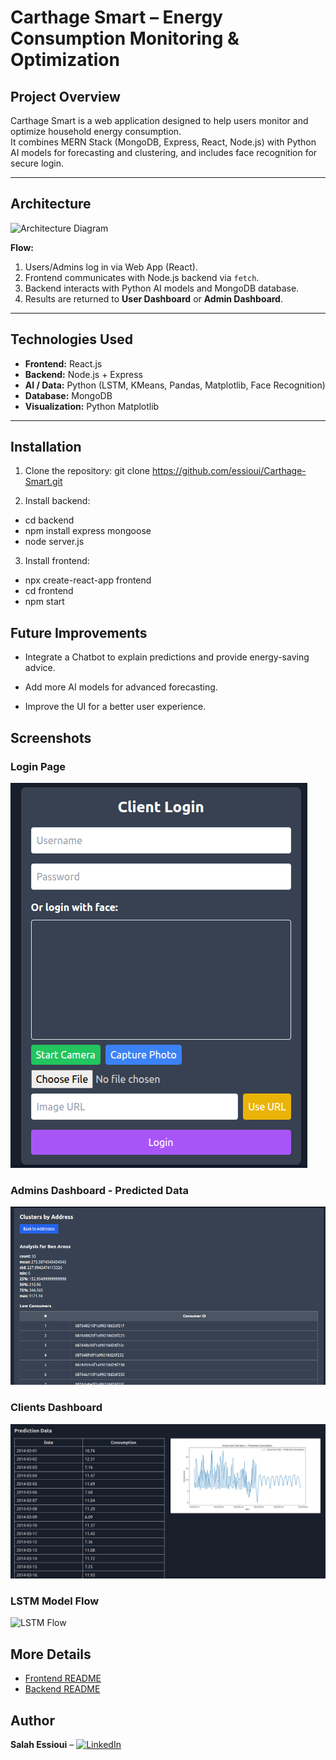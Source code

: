 # Carthage Smart – Energy Consumption Monitoring & Optimization

## Project Overview

Carthage Smart is a web application designed to help users monitor and optimize household energy consumption.  
It combines MERN Stack (MongoDB, Express, React, Node.js) with Python AI models for forecasting and clustering, and includes face recognition for secure login.

---

## Architecture

![Architecture Diagram](images/architecture.png)

**Flow:**

1. Users/Admins log in via Web App (React).
2. Frontend communicates with Node.js backend via `fetch`.
3. Backend interacts with Python AI models and MongoDB database.
4. Results are returned to **User Dashboard** or **Admin Dashboard**.

---

## Technologies Used

- **Frontend:** React.js
- **Backend:** Node.js + Express
- **AI / Data:** Python (LSTM, KMeans, Pandas, Matplotlib, Face Recognition)
- **Database:** MongoDB
- **Visualization:** Python Matplotlib

---

## Installation

1. Clone the repository:
   git clone https://github.com/essioui/Carthage-Smart.git

2. Install backend:

- cd backend
- npm install express mongoose
- node server.js

3. Install frontend:

- npx create-react-app frontend
- cd frontend
- npm start

## Future Improvements

- Integrate a Chatbot to explain predictions and provide energy-saving advice.

- Add more AI models for advanced forecasting.

- Improve the UI for a better user experience.

## Screenshots

### Login Page

![Login Page](images/login_face.png)

### Admins Dashboard - Predicted Data

![User Dashboard](images/adminsDashboard.png)

### Clients Dashboard

![Admin Dashboard](images/clientsDashboard.png)

### LSTM Model Flow

![LSTM Flow](images/lstm.png)

## More Details

- [Frontend README](frontend/README.md)
- [Backend README](backend/README.md)

## Author

**Salah Essioui** – [![LinkedIn](https://cdn-icons-png.flaticon.com/24/174/174857.png)](https://www.linkedin.com/in/salah-essioui-9a93092b5)
